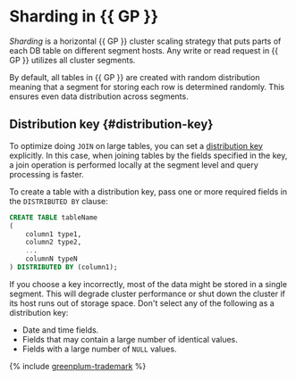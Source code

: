 # Sharding in {{ GP }}

_Sharding_ is a horizontal {{ GP }} cluster scaling strategy that puts parts of each DB table on different segment hosts. Any write or read request in {{ GP }} utilizes all cluster segments.

By default, all tables in {{ GP }} are created with random distribution meaning that a segment for storing each row is determined randomly. This ensures even data distribution across segments.

## Distribution key {#distribution-key}

To optimize doing `JOIN` on large tables, you can set a [distribution key](https://docs.greenplum.org/6-16/admin_guide/ddl/ddl-table.html) explicitly. In this case, when joining tables by the fields specified in the key, a join operation is performed locally at the segment level and query processing is faster.

To create a table with a distribution key, pass one or more required fields in the `DISTRIBUTED BY` clause:

```sql
CREATE TABLE tableName
(
    column1 type1,
    column2 type2,
    ...
    columnN typeN
) DISTRIBUTED BY (column1);
```

If you choose a key incorrectly, most of the data might be stored in a single segment. This will degrade cluster performance or shut down the cluster if its host runs out of storage space. Don't select any of the following as a distribution key:

* Date and time fields.
* Fields that may contain a large number of identical values.
* Fields with a large number of `NULL` values.

{% include [greenplum-trademark](../../_includes/mdb/mgp/trademark.md) %}